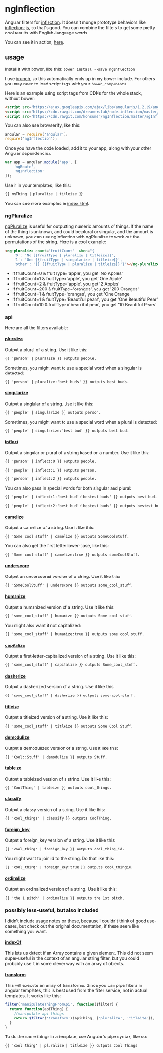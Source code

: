 # ngInflection

Angular filters for [inflection](https://github.com/dreamerslab/node.inflection). It doesn't munge prototype behaviors like [inflection-js](http://code.google.com/p/inflection-js/), so that's good. You can combine the filters to get some pretty cool results with English-language words.

You can see it in action, [here](http://konsumer.github.io/ngInflection/).

## usage

Install it with bower, like this: `bower install --save ngInflection`

I use [brunch](http://brunch.io/), so this automatically ends up in my bower include. For others you may need to load script tags with your `bower_components`.

Here is an example using script tags from CDNs for the whole stack, without bower:

```html
<script src="https://ajax.googleapis.com/ajax/libs/angularjs/1.2.19/angular.min.js"></script>
<script src="https://cdn.rawgit.com/dreamerslab/node.inflection/master/inflection.min.js"></script>
<script src="https://cdn.rawgit.com/konsumer/ngInflection/master/ngInflection.js"></script>
```

You can also use browserify, like this:

```javascript
angular = require('angular');
require('ngInflection');
```

Once you have the code loaded, add it to your app, along with your other Angular dependencies:

```javascript
var app = angular.module('app', [
    'ngRoute',
    'ngInflection'
]);
```

Use it in your templates, like this:

```html
{{ myThing | pluralize | titleize }}
```

You can see more examples in [index.html](https://github.com/konsumer/ngInflection/blob/gh-pages/index.html).

### ngPluralize

[ngPluralize](https://docs.angularjs.org/api/ng/directive/ngPluralize) is useful for outputting numeric amounts of things.  If the name of the thing is unknown, and could be plural or singular, and the amount is unknown, you can use ngInflection with ngPluralize to work out the permutations of the string.  Here is a cool example:

```html
<ng-pluralize count="fruitCount"  when="{
	'0': 'No {{fruitType | pluralize | titleize}}',
	'1': 'One {{fruitType | singularize | titleize}}',
	'other': '{} {{fruitType | pluralize | titleize}}'}"></ng-pluralize>
```

*  If fruitCount=0 & fruitType='apple', you get 'No Apples'
*  If fruitCount=1 & fruitType='apple', you get 'One Apple'
*  If fruitCount=2 & fruitType='apple', you get '2 Apples'
*  If fruitCount=200 & fruitType='oranges', you get '200 Oranges'
*  If fruitCount=1 & fruitType='oranges', you get 'One Orange'
*  If fruitCount=1 & fruitType='Beautiful pears', you get 'One Beautiful Pear'
*  If fruitCount=10 & fruitType='beautiful pear', you get '10 Beautiful Pears'

### api

Here are all the filters available:


#### [pluralize](https://github.com/dreamerslab/node.inflection#inflectionpluralize-str-plural-)

Output a plural of a string. Use it like this:

```html
{{ 'person' | pluralize }} outputs people.
```

Sometimes, you might want to use a special word when a singular is detected:

```html
{{ 'person' | pluralize:'best buds' }} outputs best buds.
```


#### [singularize](https://github.com/dreamerslab/node.inflection#inflectionsingularize-str-singular-)

Output a singlular of a string. Use it like this:

```html
{{ 'people' | singularize }} outputs person.
```

Sometimes, you might want to use a special word when a plural is detected:

```html
{{ 'people' | singularize:'best bud' }} outputs best bud.
```

#### [inflect](https://github.com/dreamerslab/node.inflection#inflectioninflect-str-count-singular-plural-)

Output a singular or plural of a string based on a number. Use it like this:

```html
{{ 'person' | inflect:0 }} outputs people.
```

```html
{{ 'people' | inflect:1 }} outputs person.
```

```html
{{ 'person' | inflect:2 }} outputs people.
```

You can also pass in special words for both singular and plural:

```html
{{ 'people' | inflect:1:'best bud':'bestest buds' }} outputs best bud.
```

```html
{{ 'people' | inflect:2:'best bud':'bestest buds' }} outputs bestest buds.
```

#### [camelize](https://github.com/dreamerslab/node.inflection#inflectioncamelize-str-lowfirstletter-)

Output a camelize of a string. Use it like this:

```html
{{ 'Some cool stuff' | camelize }} outputs SomeCoolStuff.
```

You can also get the first letter lower-case, like this:

```html
{{ 'Some cool stuff' | camelize:true }} outputs someCoolStuff.
```


#### [underscore](https://github.com/dreamerslab/node.inflection#inflectionunderscore-str-alluppercase-)

Output an underscored version of a string. Use it like this:

```html
{{ 'SomeCoolStuff' | underscore }} outputs some_cool_stuff.
```


#### [humanize](https://github.com/dreamerslab/node.inflection#inflectionhumanize-str-lowfirstletter-)

Output a humanized version of a string. Use it like this:

```html
{{ 'some_cool_stuff' | humanize }} outputs Some cool stuff.
```

You might also want it not capitalized:

```html
{{ 'some_cool_stuff' | humanize:true }} outputs some cool stuff.
```


#### [capitalize](https://github.com/dreamerslab/node.inflection#inflectioncapitalize-str-)

Output a first-letter-capitalized version of a string. Use it like this:

```html
{{ 'some_cool_stuff' | capitalize }} outputs Some_cool_stuff.
```


#### [dasherize](https://github.com/dreamerslab/node.inflection#inflectiondasherize-str-)

Output a dasherized version of a string. Use it like this:

```html
{{ 'some_cool_stuff' | dasherize }} outputs some-cool-stuff.
```


#### [titleize](https://github.com/dreamerslab/node.inflection#inflectiontitleize-str-)

Output a titleized version of a string. Use it like this:

```html
{{ 'some_cool_stuff' | titleize }} outputs Some Cool Stuff.
```

#### [demodulize](https://github.com/dreamerslab/node.inflection#inflectiondemodulize-str-)

Output a demodulized version of a string. Use it like this:

```html
{{ 'Cool::Stuff' | demodulize }} outputs Stuff.
```

#### [tableize](https://github.com/dreamerslab/node.inflection#inflectiontableize-str-)

Output a tableized version of a string. Use it like this:

```html
{{ 'CoolThing' | tableize }} outputs cool_things.
```

#### [classify](https://github.com/dreamerslab/node.inflection#inflectionclassify-str-)

Output a classy version of a string. Use it like this:

```html
{{ 'cool_things' | classify }} outputs CoolThing.
```

#### [foreign_key](https://github.com/dreamerslab/node.inflection#inflectionforeign_key-str-dropidubar-)

Output a foreign_key version of a string. Use it like this:

```html
{{ 'cool_thing' | foreign_key }} outputs cool_thing_id.
```

You might want to join id to the string. Do that like this:

```html
{{ 'cool_thing' | foreign_key:true }} outputs cool_thingid.
```


#### [ordinalize](https://github.com/dreamerslab/node.inflection#inflectionordinalize-str-)

Output an ordinalized version of a string. Use it like this:

```html
{{ 'the 1 pitch' | ordinalize }} outputs the 1st pitch.
```

### possibly less-useful, but also included

I didn't include usage notes on these, because I couldn't think of good use-cases, but check out the original documentation, if these seem like something you want.


#### [indexOf](https://github.com/dreamerslab/node.inflection#inflectionindexof-arr-item-fromindex-comparefunc-)

This lets us detect if an Array contains a given element. This did not seem super-useful in the context of an angular string filter, but you could probably use it in some clever way with an array of objects.


#### [transform](https://github.com/dreamerslab/node.inflection#inflectiontransform-str-arr-)

This will execute an array of transforms. Since you can pipe filters in angular templates, this is best used from the filter service, not in actual templates. It works like this:

```javascript
filter('manipulateThingFromApi', function($filter) {
  return function(apiThing) {
    //manipulate api things
    return $filter('transform')(apiThing, ['pluralize', 'titleize']);
  }
}
```
To do the same things in a template, use Angular's pipe syntax, like so:

```html
{{ 'cool thing' | pluralize | titleize }} outputs Cool Things
```

